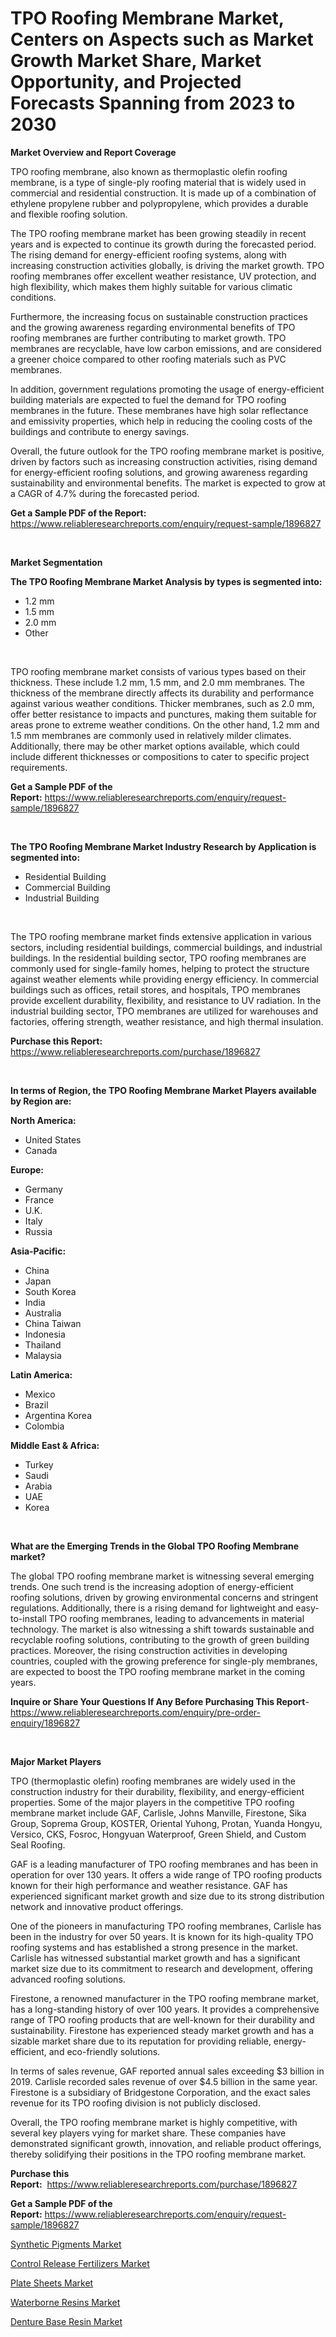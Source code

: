 <p><h1>TPO Roofing Membrane Market, Centers on Aspects such as Market Growth Market Share, Market Opportunity, and Projected Forecasts Spanning from 2023 to 2030</h1></p><p><strong>Market Overview and Report Coverage</strong></p>
<p><p>TPO roofing membrane, also known as thermoplastic olefin roofing membrane, is a type of single-ply roofing material that is widely used in commercial and residential construction. It is made up of a combination of ethylene propylene rubber and polypropylene, which provides a durable and flexible roofing solution.</p><p>The TPO roofing membrane market has been growing steadily in recent years and is expected to continue its growth during the forecasted period. The rising demand for energy-efficient roofing systems, along with increasing construction activities globally, is driving the market growth. TPO roofing membranes offer excellent weather resistance, UV protection, and high flexibility, which makes them highly suitable for various climatic conditions.</p><p>Furthermore, the increasing focus on sustainable construction practices and the growing awareness regarding environmental benefits of TPO roofing membranes are further contributing to market growth. TPO membranes are recyclable, have low carbon emissions, and are considered a greener choice compared to other roofing materials such as PVC membranes.</p><p>In addition, government regulations promoting the usage of energy-efficient building materials are expected to fuel the demand for TPO roofing membranes in the future. These membranes have high solar reflectance and emissivity properties, which help in reducing the cooling costs of the buildings and contribute to energy savings.</p><p>Overall, the future outlook for the TPO roofing membrane market is positive, driven by factors such as increasing construction activities, rising demand for energy-efficient roofing solutions, and growing awareness regarding sustainability and environmental benefits. The market is expected to grow at a CAGR of 4.7% during the forecasted period.</p></p>
<p><strong>Get a Sample PDF of the Report:</strong> <a href="https://www.reliableresearchreports.com/enquiry/request-sample/1896827">https://www.reliableresearchreports.com/enquiry/request-sample/1896827</a></p>
<p>&nbsp;</p>
<p><strong>Market Segmentation</strong></p>
<p><strong>The TPO Roofing Membrane Market Analysis by types is segmented into:</strong></p>
<p><ul><li>1.2 mm</li><li>1.5 mm</li><li>2.0 mm</li><li>Other</li></ul></p>
<p>&nbsp;</p>
<p><p>TPO roofing membrane market consists of various types based on their thickness. These include 1.2 mm, 1.5 mm, and 2.0 mm membranes. The thickness of the membrane directly affects its durability and performance against various weather conditions. Thicker membranes, such as 2.0 mm, offer better resistance to impacts and punctures, making them suitable for areas prone to extreme weather conditions. On the other hand, 1.2 mm and 1.5 mm membranes are commonly used in relatively milder climates. Additionally, there may be other market options available, which could include different thicknesses or compositions to cater to specific project requirements.</p></p>
<p><strong>Get a Sample PDF of the Report:</strong>&nbsp;<a href="https://www.reliableresearchreports.com/enquiry/request-sample/1896827">https://www.reliableresearchreports.com/enquiry/request-sample/1896827</a></p>
<p>&nbsp;</p>
<p><strong>The TPO Roofing Membrane Market Industry Research by Application is segmented into:</strong></p>
<p><ul><li>Residential Building</li><li>Commercial Building</li><li>Industrial Building</li></ul></p>
<p>&nbsp;</p>
<p><p>The TPO roofing membrane market finds extensive application in various sectors, including residential buildings, commercial buildings, and industrial buildings. In the residential building sector, TPO roofing membranes are commonly used for single-family homes, helping to protect the structure against weather elements while providing energy efficiency. In commercial buildings such as offices, retail stores, and hospitals, TPO membranes provide excellent durability, flexibility, and resistance to UV radiation. In the industrial building sector, TPO membranes are utilized for warehouses and factories, offering strength, weather resistance, and high thermal insulation.</p></p>
<p><strong>Purchase this Report:</strong>&nbsp; <a href="https://www.reliableresearchreports.com/purchase/1896827">https://www.reliableresearchreports.com/purchase/1896827</a></p>
<p>&nbsp;</p>
<p><strong>In terms of Region, the TPO Roofing Membrane Market Players available by Region are:</strong></p>
<p>
    <p> <strong> North America: </strong>
        <ul>
            <li>United States</li>
            <li>Canada</li>
        </ul>
        </p> 
    <p> <strong> Europe: </strong>
        <ul>
            <li>Germany</li>
            <li>France</li>
            <li>U.K.</li>
            <li>Italy</li>
            <li>Russia</li>
        </ul>
        </p> 
    <p> <strong> Asia-Pacific: </strong>
        <ul>
            <li>China</li>
            <li>Japan</li>
            <li>South Korea</li>
            <li>India</li>
            <li>Australia</li>
            <li>China Taiwan</li>
            <li>Indonesia</li>
            <li>Thailand</li>
            <li>Malaysia</li>
        </ul>
        </p> 
    <p> <strong> Latin America: </strong>
        <ul>
            <li>Mexico</li>
            <li>Brazil</li>
            <li>Argentina Korea</li>
            <li>Colombia</li>
        </ul>
        </p> 
    <p> <strong> Middle East & Africa: </strong>
        <ul>
            <li>Turkey</li>
            <li>Saudi</li>
            <li>Arabia</li>
            <li>UAE</li>
            <li>Korea</li>
        </ul>
    </p>
    </p>
<p>&nbsp;</p>
<p><strong>What are the Emerging Trends in the Global TPO Roofing Membrane market?</strong></p>
<p><p>The global TPO roofing membrane market is witnessing several emerging trends. One such trend is the increasing adoption of energy-efficient roofing solutions, driven by growing environmental concerns and stringent regulations. Additionally, there is a rising demand for lightweight and easy-to-install TPO roofing membranes, leading to advancements in material technology. The market is also witnessing a shift towards sustainable and recyclable roofing solutions, contributing to the growth of green building practices. Moreover, the rising construction activities in developing countries, coupled with the growing preference for single-ply membranes, are expected to boost the TPO roofing membrane market in the coming years.</p></p>
<p><strong>Inquire or Share Your Questions If Any Before Purchasing This Report</strong>- <a href="https://www.reliableresearchreports.com/enquiry/pre-order-enquiry/1896827">https://www.reliableresearchreports.com/enquiry/pre-order-enquiry/1896827</a></p>
<p>&nbsp;</p>
<p><strong>Major Market Players</strong></p>
<p><p>TPO (thermoplastic olefin) roofing membranes are widely used in the construction industry for their durability, flexibility, and energy-efficient properties. Some of the major players in the competitive TPO roofing membrane market include GAF, Carlisle, Johns Manville, Firestone, Sika Group, Soprema Group, KOSTER, Oriental Yuhong, Protan, Yuanda Hongyu, Versico, CKS, Fosroc, Hongyuan Waterproof, Green Shield, and Custom Seal Roofing.</p><p>GAF is a leading manufacturer of TPO roofing membranes and has been in operation for over 130 years. It offers a wide range of TPO roofing products known for their high performance and weather resistance. GAF has experienced significant market growth and size due to its strong distribution network and innovative product offerings.</p><p>One of the pioneers in manufacturing TPO roofing membranes, Carlisle has been in the industry for over 50 years. It is known for its high-quality TPO roofing systems and has established a strong presence in the market. Carlisle has witnessed substantial market growth and has a significant market size due to its commitment to research and development, offering advanced roofing solutions.</p><p>Firestone, a renowned manufacturer in the TPO roofing membrane market, has a long-standing history of over 100 years. It provides a comprehensive range of TPO roofing products that are well-known for their durability and sustainability. Firestone has experienced steady market growth and has a sizable market share due to its reputation for providing reliable, energy-efficient, and eco-friendly solutions.</p><p>In terms of sales revenue, GAF reported annual sales exceeding $3 billion in 2019. Carlisle recorded sales revenue of over $4.5 billion in the same year. Firestone is a subsidiary of Bridgestone Corporation, and the exact sales revenue for its TPO roofing division is not publicly disclosed.</p><p>Overall, the TPO roofing membrane market is highly competitive, with several key players vying for market share. These companies have demonstrated significant growth, innovation, and reliable product offerings, thereby solidifying their positions in the TPO roofing membrane market.</p></p>
<p><strong>Purchase this Report:</strong>&nbsp;&nbsp;<a href="https://www.reliableresearchreports.com/purchase/1896827">https://www.reliableresearchreports.com/purchase/1896827</a></p>
<p></p>
<p><strong>Get a Sample PDF of the Report:</strong>&nbsp;<a href="https://www.reliableresearchreports.com/enquiry/request-sample/1896827">https://www.reliableresearchreports.com/enquiry/request-sample/1896827</a></p>
<p><p><a href="https://github.com/sofayahoo2023/Market-Research-Report-List-2/blob/main/synthetic-pigments-market.md">Synthetic Pigments Market</a></p><p><a href="https://github.com/luckyshygirl/Market-Research-Report-List-2/blob/main/control-release-fertilizers-market.md">Control Release Fertilizers Market</a></p><p><a href="https://github.com/pizolina/Market-Research-Report-List-2/blob/main/plate-sheets-market.md">Plate Sheets Market</a></p><p><a href="https://github.com/vimar16th/Market-Research-Report-List-2/blob/main/waterborne-resins-market.md">Waterborne Resins Market</a></p><p><a href="https://github.com/lbird53714/Market-Research-Report-List-2/blob/main/denture-base-resin-market.md">Denture Base Resin Market</a></p></p>